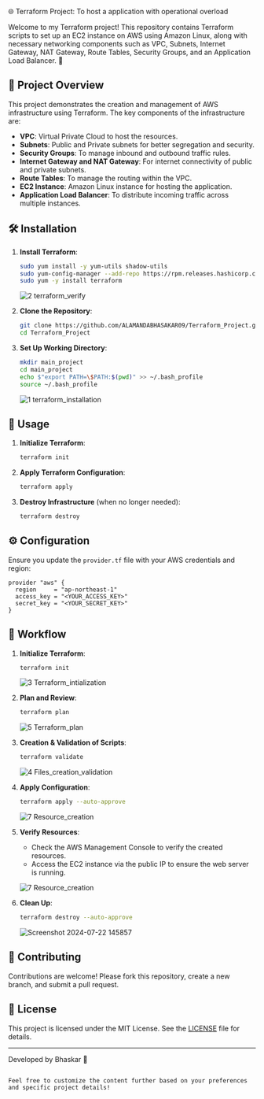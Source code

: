 🌐 Terraform Project: To host a application with operational overload

Welcome to my Terraform project! This repository contains Terraform scripts to set up an EC2 instance on AWS using Amazon Linux, along with necessary networking components such as VPC, Subnets, Internet Gateway, NAT Gateway, Route Tables, Security Groups, and an Application Load Balancer. 🚀

## 📝 Project Overview

This project demonstrates the creation and management of AWS infrastructure using Terraform. The key components of the infrastructure are:

- **VPC**: Virtual Private Cloud to host the resources.
- **Subnets**: Public and Private subnets for better segregation and security.
- **Security Groups**: To manage inbound and outbound traffic rules.
- **Internet Gateway and NAT Gateway**: For internet connectivity of public and private subnets.
- **Route Tables**: To manage the routing within the VPC.
- **EC2 Instance**: Amazon Linux instance for hosting the application.
- **Application Load Balancer**: To distribute incoming traffic across multiple instances.

## 🛠️ Installation

1. **Install Terraform**:
   ```bash
   sudo yum install -y yum-utils shadow-utils
   sudo yum-config-manager --add-repo https://rpm.releases.hashicorp.com/AmazonLinux/hashicorp.repo
   sudo yum -y install terraform
   ```
   ![2 terraform_verify](https://github.com/user-attachments/assets/a6d03930-6a4a-40b8-ac85-6c32969b3995)


2. **Clone the Repository**:
   ```bash
   git clone https://github.com/ALAMANDABHASAKAR09/Terraform_Project.git
   cd Terraform_Project
   ```

3. **Set Up Working Directory**:
   ```bash
   mkdir main_project
   cd main_project
   echo $"export PATH=\$PATH:$(pwd)" >> ~/.bash_profile
   source ~/.bash_profile
   ```
   ![1 terraform_installation](https://github.com/user-attachments/assets/15e8af80-d090-4520-a5fe-fb128d1781e7)


## 🚀 Usage

1. **Initialize Terraform**:
   ```bash
   terraform init
   ```
   

2. **Apply Terraform Configuration**:
   ```bash
   terraform apply
   ```

3. **Destroy Infrastructure** (when no longer needed):
   ```bash
   terraform destroy
   ```

## ⚙️ Configuration

Ensure you update the `provider.tf` file with your AWS credentials and region:

```hcl
provider "aws" {
  region     = "ap-northeast-1"
  access_key = "<YOUR_ACCESS_KEY>"
  secret_key = "<YOUR_SECRET_KEY>"
}
```

## 🔄 Workflow

1. **Initialize Terraform**:
   ```bash
   terraform init
   ```
   ![3 Terraform_intialization](https://github.com/user-attachments/assets/a3f7244c-c120-405b-b587-4b491cf3fb90)

2. **Plan and Review**:
   ```bash
   terraform plan
   ```
   ![5 Terraform_plan](https://github.com/user-attachments/assets/f690c1e0-6211-48d7-9e0e-8aa03502ce2b)

3. **Creation & Validation of Scripts**:
   ```bash
   terraform validate
   ```
   ![4 Files_creation_validation](https://github.com/user-attachments/assets/c5b345a9-6a48-423d-bc0e-a0bbb98d6897)

4. **Apply Configuration**:
   ```bash
   terraform apply --auto-approve
   ```
   ![7 Resource_creation](https://github.com/user-attachments/assets/e1ea2f93-1d7b-4973-b55b-586741ddc7d7)

5. **Verify Resources**:
   - Check the AWS Management Console to verify the created resources.
   - Access the EC2 instance via the public IP to ensure the web server is running.

   ![7 Resource_creation](https://github.com/user-attachments/assets/dcb3e737-8d21-4038-a461-14dc24fe06fe)

6. **Clean Up**:
   ```bash
   terraform destroy --auto-approve
   ```
   ![Screenshot 2024-07-22 145857](https://github.com/user-attachments/assets/5459bf2d-eadd-430b-90c2-a0344ca51309)

## 🤝 Contributing

Contributions are welcome! Please fork this repository, create a new branch, and submit a pull request.

## 📄 License

This project is licensed under the MIT License. See the [LICENSE](LICENSE) file for details.

---

Developed by Bhaskar 🌟
```

Feel free to customize the content further based on your preferences and specific project details!
